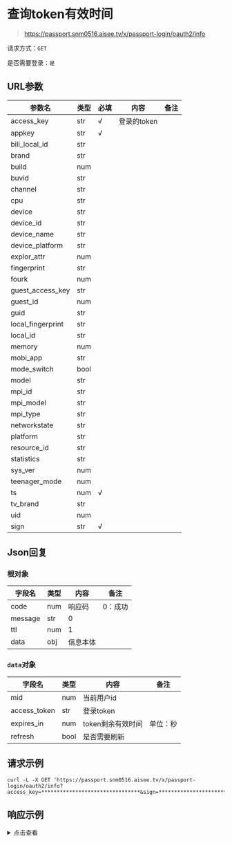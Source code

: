 # 查询token有效时间

> https://passport.snm0516.aisee.tv/x/passport-login/oauth2/info

请求方式：`GET`

是否需要登录：`是`

## URL参数

| 参数名               | 类型   | 必填  | 内容       | 备注  |
|-------------------|------|-----|----------|-----|
| access_key        | str  | √   | 登录的token |     |
| appkey            | str  | √   |          |     |
| bili_local_id     | str  |     |          |     |
| brand             | str  |     |          |     |
| build             | num  |     |          |     |
| buvid             | str  |     |          |     |
| channel           | str  |     |          |     |
| cpu               | str  |     |          |     |
| device            | str  |     |          |     |
| device_id         | str  |     |          |     |
| device_name       | str  |     |          |     |
| device_platform   | str  |     |          |     |
| explor_attr       | num  |     |          |     |
| fingerprint       | str  |     |          |     |
| fourk             | num  |     |          |     |
| guest_access_key  | str  |     |          |     |
| guest_id          | num  |     |          |     |
| guid              | str  |     |          |     |
| local_fingerprint | str  |     |          |     |
| local_id          | str  |     |          |     |
| memory            | num  |     |          |     |
| mobi_app          | str  |     |          |     |
| mode_switch       | bool |     |          |     |
| model             | str  |     |          |     |
| mpi_id            | str  |     |          |     |
| mpi_model         | str  |     |          |     |
| mpi_type          | str  |     |          |     |
| networkstate      | str  |     |          |     |
| platform          | str  |     |          |     |
| resource_id       | str  |     |          |     |
| statistics        | str  |     |          |     |
| sys_ver           | num  |     |          |     |
| teenager_mode     | num  |     |          |     |
| ts                | num  | √   |          |     |
| tv_brand          | str  |     |          |     |
| uid               | num  |     |          |     |
| sign              | str  | √   |          |     |

## Json回复

### 根对象

| 字段名     | 类型  | 内容   | 备注   |
|---------|-----|------|------|
| code    | num | 响应码  | 0：成功 |
| message | str | 0    |      |
| ttl     | num | 1    |      |
| data    | obj | 信息本体 |      |

### `data`对象

| 字段名          | 类型   | 内容          | 备注   |
|--------------|------|-------------|------|
| mid          | num  | 当前用户id      |      |
| access_token | str  | 登录token     |      |
| expires_in   | num  | token剩余有效时间 | 单位：秒 |
| refresh      | bool | 是否需要刷新      |      |

## 请求示例

```shell
curl -L -X GET 'https://passport.snm0516.aisee.tv/x/passport-login/oauth2/info?access_key=********************************&sign=********************************&appkey=4409e2ce8ffd12b8&ts=**********'
```

## 响应示例

<details>
<summary>点击查看</summary>

```json
{
    "code": 0,
    "message": "0",
    "ttl": 1,
    "data": {
        "mid": 10086,
        "access_token": "********************************",
        "expires_in": 15551079,
        "refresh": false
    }
}
```
</details>